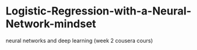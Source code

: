 # Logistic-Regression-with-a-Neural-Network-mindset
neural networks and deep learning (week 2 cousera cours)
